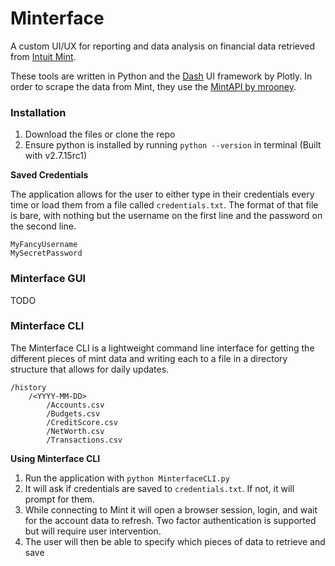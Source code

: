 # Minterface

A custom UI/UX for reporting and data analysis on financial data retrieved from [Intuit Mint](https://www.mint.com/).

These tools are written in Python and the [Dash](https://plot.ly/products/dash/) UI framework by Plotly.
In order to scrape the data from Mint, they use the [MintAPI by mrooney](https://github.com/mrooney/mintapi). 


### Installation

1. Download the files or clone the repo
2. Ensure python is installed by running `python --version` in terminal (Built with v2.7.15rc1)

**Saved Credentials**

The application allows for the user to either type in their credentials every time or
load them from a file called `credentials.txt`. 
The format of that file is bare, with nothing but the username on the first line and the password on the second line.

```
MyFancyUsername
MySecretPassword
``` 

### Minterface GUI

TODO

### Minterface CLI

The Minterface CLI is a lightweight command line interface for getting the different pieces of mint data
and writing each to a file in a directory structure that allows for daily updates.

```
/history
    /<YYYY-MM-DD>
        /Accounts.csv
        /Budgets.csv
        /CreditScore.csv
        /NetWorth.csv
        /Transactions.csv
```

**Using Minterface CLI**

1. Run the application with `python MinterfaceCLI.py`
1. It will ask if credentials are saved to `credentials.txt`. If not, it will prompt for them.
1. While connecting to Mint it will open a browser session, login, and wait for the account data to refresh. 
Two factor authentication is supported but will require user intervention.
1. The user will then be able to specify which pieces of data to retrieve and save